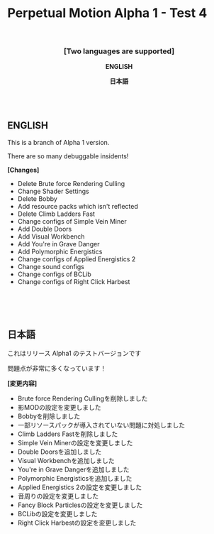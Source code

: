 # Perpetual Motion Alpha 1 - Test 4

<br>

### <p style="text-align: center;"><strong>[Two languages are supported]</strong></p><p style="text-align: center;">

<p style="text-align: center;"><span><strong>ENGLISH</strong></span></p>

<p style="text-align: center;"><strong>日本語</strong></span></p>

<br>
<br>

## **ENGLISH**

This is a branch of Alpha 1 version.

There are so many debuggable insidents!

**[Changes]**
- Delete Brute force Rendering Culling
- Change Shader Settings
- Delete Bobby
- Add resource packs which isn't reflected
- Delete Climb Ladders Fast
- Change configs of Simple Vein Miner
- Add Double Doors
- Add Visual Workbench
- Add You're in Grave Danger
- Add Polymorphic Energistics
- Change configs of Applied Energistics 2
- Change sound configs
- Change configs of BCLib
- Change configs of Right Click Harbest

<br>
<br>
<br>

## **日本語**

これはリリース Alpha1 のテストバージョンです

問題点が非常に多くなっています！

**[変更内容]**
- Brute force Rendering Cullingを削除しました
- 影MODの設定を変更しました
- Bobbyを削除しました
- 一部リソースパックが導入されていない問題に対処しました
- Climb Ladders Fastを削除しました
- Simple Vein Minerの設定を変更しました
- Double Doorsを追加しました
- Visual Workbenchを追加しました
- You're in Grave Dangerを追加しました
- Polymorphic Energisticsを追加しました
- Applied Energistics 2の設定を変更しました
- 音周りの設定を変更しました
- Fancy Block Particlesの設定を変更しました
- BCLibの設定を変更しました
- Right Click Harbestの設定を変更しました